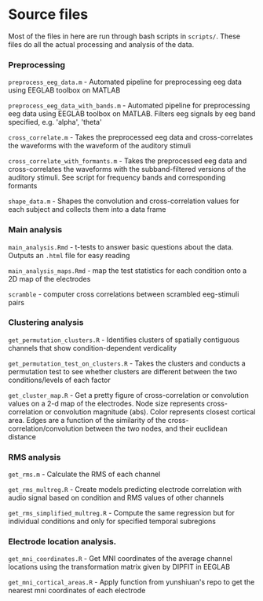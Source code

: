 # Source files

Most of the files in here are run through bash scripts in `scripts/`. These files do all the actual processing and analysis of the data.

### Preprocessing

`preprocess_eeg_data.m` - Automated pipeline for preprocessing eeg data using EEGLAB toolbox on MATLAB

`preprocess_eeg_data_with_bands.m` - Automated pipeline for preprocessing eeg data using EEGLAB toolbox on MATLAB. Filters eeg signals by eeg band specified, e.g. 'alpha', 'theta'

`cross_correlate.m` - Takes the preprocessed eeg data and cross-correlates the waveforms with the waveform of the auditory stimuli

`cross_correlate_with_formants.m` - Takes the preprocessed eeg data and cross-correlates the waveforms with the subband-filtered versions of the auditory stimuli. See script for frequency bands and corresponding formants

`shape_data.m` - Shapes the convolution and cross-correlation values for each subject and collects them into a data frame

### Main analysis

`main_analysis.Rmd` - t-tests to answer basic questions about the data. Outputs an `.html` file for easy reading

`main_analysis_maps.Rmd` - map the test statistics for each condition onto a 2D map of the electrodes

`scramble` - computer cross correlations between scrambled eeg-stimuli pairs

### Clustering analysis

`get_permutation_clusters.R` - Identifies clusters of spatially contiguous channels that show condition-dependent verdicality

`get_permutation_test_on_clusters.R` - Takes the clusters and conducts a permutation test to see whether clusters are different between the two conditions/levels of each factor

`get_cluster_map.R` - Get a pretty figure of cross-correlation or convolution values on a 2-d map of the electrodes. Node size represents cross-correlation or convolution magnitude (abs). Color represents closest cortical area. Edges are a function of the similarity of the cross-correlation/convolution between the two nodes, and their euclidean distance

### RMS analysis

`get_rms.m` - Calculate the RMS of each channel

`get_rms_multreg.R` - Create models predicting electrode correlation with audio signal based on condition and RMS values of other channels

`get_rms_simplified_multreg.R` - Compute the same regression but for individual conditions and only for specified temporal subregions

### Electrode location analysis.

`get_mni_coordinates.R` - Get MNI coordinates of the average channel locations using the transformation matrix given by DIPFIT in EEGLAB

`get_mni_cortical_areas.R` - Apply function from yunshiuan's repo to get the nearest mni coordinates of each electrode



